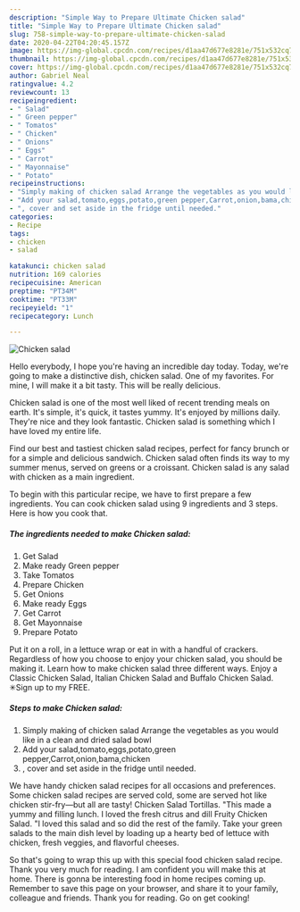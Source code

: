 ```yaml
---
description: "Simple Way to Prepare Ultimate Chicken salad"
title: "Simple Way to Prepare Ultimate Chicken salad"
slug: 758-simple-way-to-prepare-ultimate-chicken-salad
date: 2020-04-22T04:20:45.157Z
image: https://img-global.cpcdn.com/recipes/d1aa47d677e8281e/751x532cq70/chicken-salad-recipe-main-photo.jpg
thumbnail: https://img-global.cpcdn.com/recipes/d1aa47d677e8281e/751x532cq70/chicken-salad-recipe-main-photo.jpg
cover: https://img-global.cpcdn.com/recipes/d1aa47d677e8281e/751x532cq70/chicken-salad-recipe-main-photo.jpg
author: Gabriel Neal
ratingvalue: 4.2
reviewcount: 13
recipeingredient:
- " Salad"
- " Green pepper"
- " Tomatos"
- " Chicken"
- " Onions"
- " Eggs"
- " Carrot"
- " Mayonnaise"
- " Potato"
recipeinstructions:
- "Simply making of chicken salad Arrange the vegetables as you would like in a clean and dried salad bowl"
- "Add your salad,tomato,eggs,potato,green pepper,Carrot,onion,bama,chicken"
- ", cover and set aside in the fridge until needed."
categories:
- Recipe
tags:
- chicken
- salad

katakunci: chicken salad 
nutrition: 169 calories
recipecuisine: American
preptime: "PT34M"
cooktime: "PT33M"
recipeyield: "1"
recipecategory: Lunch

---
```



![Chicken salad](https://img-global.cpcdn.com/recipes/d1aa47d677e8281e/751x532cq70/chicken-salad-recipe-main-photo.jpg)

Hello everybody, I hope you're having an incredible day today. Today, we're going to make a distinctive dish, chicken salad. One of my favorites. For mine, I will make it a bit tasty. This will be really delicious.

Chicken salad is one of the most well liked of recent trending meals on earth. It's simple, it's quick, it tastes yummy. It's enjoyed by millions daily. They're nice and they look fantastic. Chicken salad is something which I have loved my entire life.

Find our best and tastiest chicken salad recipes, perfect for fancy brunch or for a simple and delicious sandwich. Chicken salad often finds its way to my summer menus, served on greens or a croissant. Chicken salad is any salad with chicken as a main ingredient.


To begin with this particular recipe, we have to first prepare a few ingredients. You can cook chicken salad using 9 ingredients and 3 steps. Here is how you cook that.

<!--inarticleads1-->

##### The ingredients needed to make Chicken salad:

1. Get  Salad
1. Make ready  Green pepper
1. Take  Tomatos
1. Prepare  Chicken
1. Get  Onions
1. Make ready  Eggs
1. Get  Carrot
1. Get  Mayonnaise
1. Prepare  Potato


Put it on a roll, in a lettuce wrap or eat in with a handful of crackers. Regardless of how you choose to enjoy your chicken salad, you should be making it. Learn how to make chicken salad three different ways. Enjoy a Classic Chicken Salad, Italian Chicken Salad and Buffalo Chicken Salad. ✳︎Sign up to my FREE. 

<!--inarticleads2-->

##### Steps to make Chicken salad:

1. Simply making of chicken salad Arrange the vegetables as you would like in a clean and dried salad bowl
1. Add your salad,tomato,eggs,potato,green pepper,Carrot,onion,bama,chicken
1. , cover and set aside in the fridge until needed.


We have handy chicken salad recipes for all occasions and preferences. Some chicken salad recipes are served cold, some are served hot like chicken stir-fry—but all are tasty! Chicken Salad Tortillas. &#34;This made a yummy and filling lunch. I loved the fresh citrus and dill Fruity Chicken Salad. &#34;I loved this salad and so did the rest of the family. Take your green salads to the main dish level by loading up a hearty bed of lettuce with chicken, fresh veggies, and flavorful cheeses. 

So that's going to wrap this up with this special food chicken salad recipe. Thank you very much for reading. I am confident you will make this at home. There is gonna be interesting food in home recipes coming up. Remember to save this page on your browser, and share it to your family, colleague and friends. Thank you for reading. Go on get cooking!
